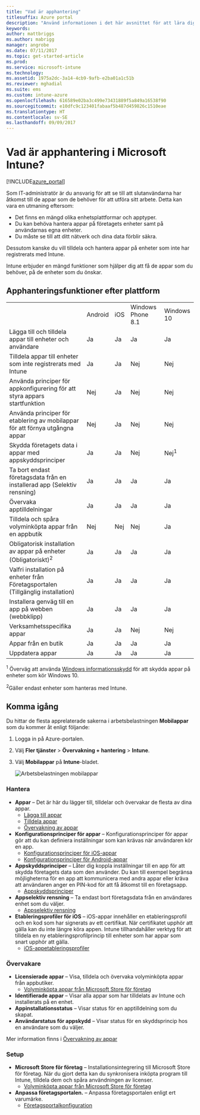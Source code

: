 ```yaml
---
title: "Vad är apphantering"
titlesuffix: Azure portal
description: "Använd informationen i det här avsnittet för att lära dig grunderna om apphantering med Microsoft Intune”"
keywords: 
author: mattbriggs
ms.author: mabrigg
manager: angrobe
ms.date: 07/11/2017
ms.topic: get-started-article
ms.prod: 
ms.service: microsoft-intune
ms.technology: 
ms.assetid: 1975a2dc-3a14-4cb9-9afb-e2ba01a1c51b
ms.reviewer: mghadial
ms.suite: ems
ms.custom: intune-azure
ms.openlocfilehash: 616589e02ba3c499e73431889f5a849a16538f90
ms.sourcegitcommit: e10dfc9c123401fabaaf5b487d459826c1510eae
ms.translationtype: HT
ms.contentlocale: sv-SE
ms.lasthandoff: 09/09/2017
---
```

# <a name="what-is-microsoft-intune-app-management"></a>Vad är apphantering i Microsoft Intune?


[!INCLUDE[azure_portal](./includes/azure_portal.md)]


Som IT-administratör är du ansvarig för att se till att slutanvändarna har åtkomst till de appar som de behöver för att utföra sitt arbete. Detta kan vara en utmaning eftersom:
- Det finns en mängd olika enhetsplattformar och apptyper.
- Du kan behöva hantera appar på företagets enheter samt på användarnas egna enheter.
- Du måste se till att ditt nätverk och dina data förblir säkra.

Dessutom kanske du vill tilldela och hantera appar på enheter som inte har registrerats med Intune.

Intune erbjuder en mängd funktioner som hjälper dig att få de appar som du behöver, på de enheter som du önskar.

## <a name="app-management-capabilities-by-platform"></a>Apphanteringsfunktioner efter plattform

||||||
|-|-|-|-|-|
|&nbsp; |Android|iOS|Windows Phone 8.1|Windows 10|
|Lägga till och tilldela appar till enheter och användare|Ja|Ja|Ja|Ja|
|Tilldela appar till enheter som inte registrerats med Intune|Ja|Ja|Nej|Nej|
|Använda principer för appkonfigurering för att styra appars startfunktion|Nej|Ja|Nej|Nej|
|Använda principer för etablering av mobilappar för att förnya utgångna appar|Nej|Ja|Nej|Nej|
|Skydda företagets data i appar med appskyddsprinciper|Ja|Ja|Nej|Nej<sup>1</sup>|
|Ta bort endast företagsdata från en installerad app (Selektiv rensning)|Ja|Ja|Ja|Ja|
|Övervaka apptilldelningar|Ja|Ja|Ja|Ja|
|Tilldela och spåra volyminköpta appar från en appbutik|Nej|Nej|Nej|Ja|
|Obligatorisk installation av appar på enheter (Obligatoriskt)<sup>2</sup>|Ja|Ja|Ja|Ja|
|Valfri installation på enheter från Företagsportalen (Tillgänglig installation)|Ja|Ja|Ja|Ja|
|Installera genväg till en app på webben (webbklipp)|Ja|Ja|Ja|Ja|
|Verksamhetsspecifika appar|Ja|Ja|Nej|Nej|
|Appar från en butik|Ja|Ja|Ja|Ja|
|Uppdatera appar|Ja|Ja|Ja|Ja|

<sup>1</sup> Överväg att använda [Windows informationsskydd](windows-information-protection-configure.md) för att skydda appar på enheter som kör Windows 10.

<sup>2</sup>Gäller endast enheter som hanteras med Intune.

## <a name="how-to-get-started"></a>Komma igång

Du hittar de flesta apprelaterade sakerna i arbetsbelastningen **Mobilappar** som du kommer åt enligt följande:

1. Logga in på Azure-portalen.
2. Välj **Fler tjänster** > **Övervakning + hantering** > **Intune**.
3. Välj **Mobilappar** på **Intune**-bladet.

    ![Arbetsbelastningen mobilappar](./media/apps-workload.png)

### <a name="manage"></a>Hantera
- **Appar** – Det är här du lägger till, tilldelar och övervakar de flesta av dina appar.
    - [Lägga till appar](apps-add.md)
    - [Tilldela appar](apps-deploy.md)
    - [Övervakning av appar](apps-monitor.md)
- **Konfigurationsprinciper för appar** – Konfigurationsprinciper för appar gör att du kan definiera inställningar som kan krävas när användaren kör en app.
    - [Konfigurationsprinciper för iOS-appar](app-configuration-policies-use-ios.md)
    - [Konfigurationsprinciper för Android-appar](app-configuration-policies-use-android.md)
- **Appskyddsprinciper** – Låter dig koppla inställningar till en app för att skydda företagets data som den använder. Du kan till exempel begränsa möjligheterna för en app att kommunicera med andra appar eller kräva att användaren anger en PIN-kod för att få åtkomst till en företagsapp.
    - [Appskyddsprinciper](app-protection-policies.md)
- **Appselektiv rensning** – Ta endast bort företagsdata från en användares enhet som du väljer.
    - [Appselektiv rensning](apps-selective-wipe.md)
- **Etableringsprofiler för iOS** – iOS-appar innehåller en etableringsprofil och en kod som har signerats av ett certifikat. När certifikatet upphör att gälla kan du inte längre köra appen. Intune tillhandahåller verktyg för att tilldela en ny etableringsprofilprincip till enheter som har appar som snart upphör att gälla.
    - [iOS-appetableringsprofiler](app-provisioning-profile-ios.md)

### <a name="monitor"></a>Övervakare
- **Licensierade appar** – Visa, tilldela och övervaka volyminköpta appar från appbutiker.
    - [Volyminköpta appar från Microsoft Store för företag](windows-store-for-business.md)
- **Identifierade appar** – Visar alla appar som har tilldelats av Intune och installerats på en enhet.
- **Appinstallationsstatus** – Visar status för en apptilldelning som du skapat.
- **Användarstatus för appskydd** – Visar status för en skyddsprincip hos en användare som du väljer.

Mer information finns i [Övervakning av appar](apps-monitor.md)

### <a name="setup"></a>Setup
<!--- **iOS VPP Tokens**
    - [iOS volume-purchased apps](vpp-apps-ios.md) --->
- **Microsoft Store för företag** – Installationsintegrering till Microsoft Store för företag. När du gjort detta kan du synkronisera inköpta program till Intune, tilldela dem och spåra användningen av licenser.
    - [Volyminköpta appar från Microsoft Store för företag](windows-store-for-business.md)
- **Anpassa företagsportalen.** – Anpassa företagsportalen enligt ert varumärke.
    - [Företagsportalkonfiguration](company-portal-app.md)

